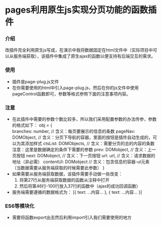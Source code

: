 # pages利用原生js实现分页功能的函数插件

### 介绍

<p>改插件完全利用原生js写成，在演示中我将数据固定在html文件中（实际项目中可以从服务端获取），该插件中集成了原生ajax的函数以便支持有后端交互的需求。
</p>

### 使用

* 插件是page-plug.js文件
* 在你需要使用的html中引入page-plug.js，然后在你的js文件中使用pageControl函数即可，参数等格式参照下面的注意事项内容。

### 注意

* 在此插件中需要的参数个数比较多，所以我们采用配置参数的办法传参，参数的格式如下：
		obj = {  
			branches: number,  		// 含义：每页要展示的信息的条数
			pageNav: DOMObject, 	// 含义：分页下导航的容器，里面的按钮是插件自动生成的，可以为其添加样式
			ctsList: DOMObjects, 	// 含义：需要分页的总的内容的条数  注意：这里是数据确定的条件下需要的参数
			prev: DOMobject, 		// 含义：上一页按钮
			next: DOMobject, 		// 含义：下一页按钮
			url: url, 				// 含义：请求数据的地址（非必需）
			contentUl: DOMobject 	// 含义：包含信息的容器-ul元素（当数据需要从服务端获取的时候需要此参数）
 		 }
* 如果需要从服务端获取数据，该插件需要手动做一些改变：
	1. 将第27行从服务端获取数据的函数从注释中打开
	2. 然后将第46行-100行放入37行的函数中（ajax的成功回调函数）
* 服务端需要遵循的数据格式为：
		[{
			text: ...内容...
		},
		{
			text: ...内容...
		}]

### ES6等模块化

* 需要将函数export出去然后利用import引入我们需要使用的地方